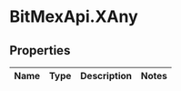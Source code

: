 # BitMexApi.XAny

## Properties
Name | Type | Description | Notes
------------ | ------------- | ------------- | -------------


